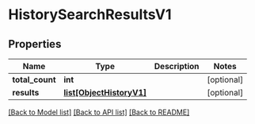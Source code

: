 # HistorySearchResultsV1

## Properties
Name | Type | Description | Notes
------------ | ------------- | ------------- | -------------
**total_count** | **int** |  | [optional] 
**results** | [**list[ObjectHistoryV1]**](ObjectHistoryV1.md) |  | [optional] 

[[Back to Model list]](../README.md#documentation-for-models) [[Back to API list]](../README.md#documentation-for-api-endpoints) [[Back to README]](../README.md)



